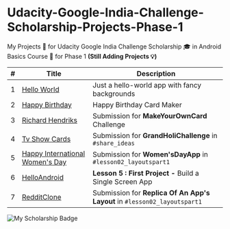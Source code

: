 # Udacity-Google-India-Challenge-Scholarship-Projects-Phase-1

My Projects :pencil: for Udacity Google India Challenge Scholarship :mortar_board: in Android Basics Course :ledger: for Phase 1 **(Still Adding Projects :bulb:)**

| # | Title | Description |
| --- | --- | --- |
| 1 | [Hello World](https://github.com/piedcipher/Udacity-Google-India-Challenge-Scholarship-Projects-Phase-1/tree/master/HelloWorld) | Just a hello-world app with fancy backgrounds |
| 2 | [Happy Birthday](https://github.com/piedcipher/Udacity-Google-India-Challenge-Scholarship-Projects-Phase-1/tree/master/HappyBirthday) | Happy Birthday Card Maker |
| 3 | [Richard Hendriks](https://github.com/piedcipher/Udacity-Google-India-Challenge-Scholarship-Projects-Phase-1/tree/master/RichardHendriks) | Submission for **MakeYourOwnCard** Challenge |
| 4 | [Tv Show Cards](https://github.com/piedcipher/Udacity-Google-India-Challenge-Scholarship-Projects-Phase-1/tree/master/TvShowCards) | Submission for **GrandHoliChallenge** in `#share_ideas` |
| 5 | [Happy International Women's Day](https://github.com/piedcipher/Udacity-Google-India-Challenge-Scholarship-Projects-Phase-1/tree/master/HappyInternationalWomensDay) | Submission for **Women'sDayApp** in `#lesson02_layoutspart1` |
| 6 | [HelloAndroid](https://github.com/piedcipher/Udacity-Google-India-Challenge-Scholarship-Projects-Phase-1/tree/master/HelloAndroid) | **Lesson 5 : First Project -** Build a Single Screen App |
| 7 | [RedditClone](https://github.com/piedcipher/Udacity-Google-India-Challenge-Scholarship-Projects-Phase-1/tree/master/RedditClone) | Submission for **Replica Of An App's Layout** in `#lesson02_layoutspart1` |

![My Scholarship Badge](https://s3-us-west-2.amazonaws.com/udacity-email/Scholarships/Google-Scholarship-India-Badge.png)

